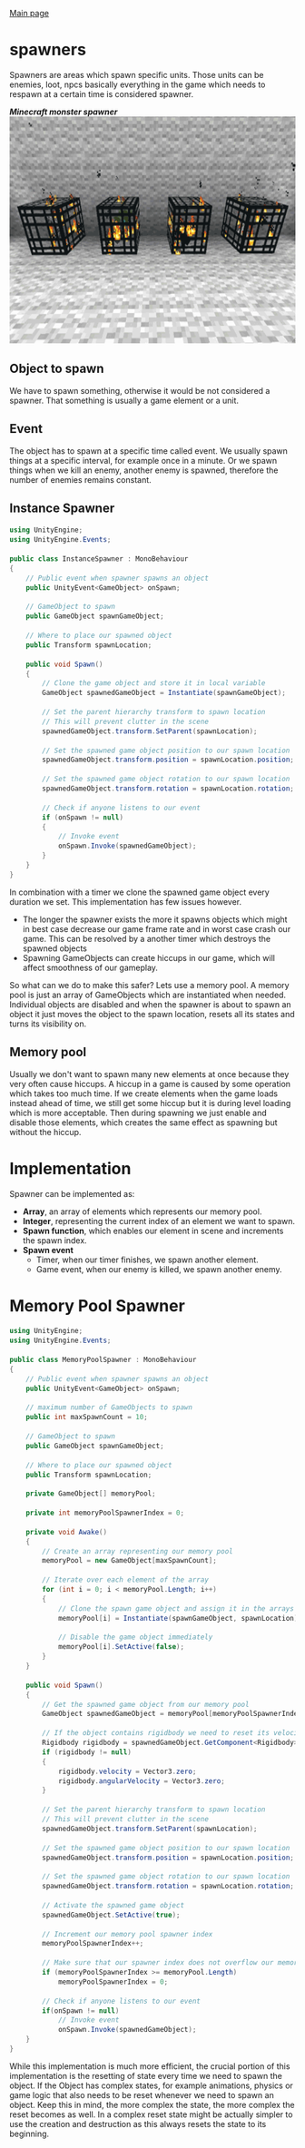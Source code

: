 [Main page](../../readme.md)

# spawners
Spawners are areas which spawn specific units. Those units can be enemies, loot, npcs basically everything in the game which needs to respawn at a certain time is considered spawner. 

***Minecraft monster spawner***\
<img src="../../img/minecraft_spawners.webp" alt="minecraft" height="400"/>
## Object to spawn
We have to spawn something, otherwise it would be not considered a spawner.
That something is usually a game element or a unit.

## Event
The object has to spawn at a specific time called event.
We usually spawn things at a specific interval, for example once in a minute.
Or we spawn things when we kill an enemy, another enemy is spawned, therefore
the number of enemies remains constant.

## Instance Spawner

```csharp
using UnityEngine;
using UnityEngine.Events;

public class InstanceSpawner : MonoBehaviour
{
    // Public event when spawner spawns an object
    public UnityEvent<GameObject> onSpawn;
    
    // GameObject to spawn
    public GameObject spawnGameObject;

    // Where to place our spawned object
    public Transform spawnLocation;

    public void Spawn()
    {
        // Clone the game object and store it in local variable
        GameObject spawnedGameObject = Instantiate(spawnGameObject);
            
        // Set the parent hierarchy transform to spawn location
        // This will prevent clutter in the scene
        spawnedGameObject.transform.SetParent(spawnLocation);
            
        // Set the spawned game object position to our spawn location
        spawnedGameObject.transform.position = spawnLocation.position;
            
        // Set the spawned game object rotation to our spawn location
        spawnedGameObject.transform.rotation = spawnLocation.rotation;
            
        // Check if anyone listens to our event
        if (onSpawn != null)
        {
            // Invoke event
            onSpawn.Invoke(spawnedGameObject);
        }
    }
}
```
In combination with a timer we clone the spawned game object every duration we set. 
This implementation has few issues however.

- The longer the spawner exists the more it spawns objects which might in best case decrease our game frame rate and in worst case crash our game. This can be resolved by a another timer which destroys the spawned objects
- Spawning GameObjects can create hiccups in our game, which will affect smoothness of our gameplay.

So what can we do to make this safer? Lets use a memory pool.
A memory pool is just an array of GameObjects which are instantiated when needed. Individual objects are disabled and when the spawner is about to spawn an object it just moves the object to the spawn location, resets all its states and turns its visibility on.

## Memory pool
Usually we don't want to spawn many new elements at once because they very often cause hiccups. A hiccup in a game is caused by some operation which takes too much time. If we create elements when the game loads instead ahead of time, we still get some hiccup but it is during level loading which is more acceptable. Then during spawning we just enable and disable those elements, which creates the same effect as spawning but without the hiccup.

# Implementation
Spawner can be implemented as:
- **Array**, an array of elements which represents our memory pool.
- **Integer**, representing the current index of an element we want to spawn.
- **Spawn function**, which enables our element in scene and increments the spawn index.
- **Spawn event**
	- Timer, when our timer finishes, we spawn another element.
	- Game event, when our enemy is killed, we spawn another enemy.

# Memory Pool Spawner

```csharp
using UnityEngine;
using UnityEngine.Events;

public class MemoryPoolSpawner : MonoBehaviour
{
    // Public event when spawner spawns an object
    public UnityEvent<GameObject> onSpawn;
    
    // maximum number of GameObjects to spawn
    public int maxSpawnCount = 10;
    
    // GameObject to spawn
    public GameObject spawnGameObject;

    // Where to place our spawned object
    public Transform spawnLocation;

    private GameObject[] memoryPool;

    private int memoryPoolSpawnerIndex = 0;

    private void Awake()
    {
        // Create an array representing our memory pool
        memoryPool = new GameObject[maxSpawnCount];
        
        // Iterate over each element of the array
        for (int i = 0; i < memoryPool.Length; i++)
        {
            // Clone the spawn game object and assign it in the arrays index
            memoryPool[i] = Instantiate(spawnGameObject, spawnLocation);
            
            // Disable the game object immediately
            memoryPool[i].SetActive(false);
        }
    }

    public void Spawn()
    {
        // Get the spawned game object from our memory pool
        GameObject spawnedGameObject = memoryPool[memoryPoolSpawnerIndex];

        // If the object contains rigidbody we need to reset its velocity 
        Rigidbody rigidbody = spawnedGameObject.GetComponent<Rigidbody>();
        if (rigidbody != null)
        {
            rigidbody.velocity = Vector3.zero;
            rigidbody.angularVelocity = Vector3.zero;
        }
        
        // Set the parent hierarchy transform to spawn location
        // This will prevent clutter in the scene
        spawnedGameObject.transform.SetParent(spawnLocation);
        
        // Set the spawned game object position to our spawn location
        spawnedGameObject.transform.position = spawnLocation.position;
        
        // Set the spawned game object rotation to our spawn location
        spawnedGameObject.transform.rotation = spawnLocation.rotation;
        
        // Activate the spawned game object
        spawnedGameObject.SetActive(true);

        // Increment our memory pool spawner index
        memoryPoolSpawnerIndex++;

        // Make sure that our spawner index does not overflow our memory pool
        if (memoryPoolSpawnerIndex >= memoryPool.Length)
            memoryPoolSpawnerIndex = 0;
        
        // Check if anyone listens to our event
        if(onSpawn != null)
            // Invoke event
            onSpawn.Invoke(spawnedGameObject);
    }
}
```

While this implementation is much more efficient, the crucial portion of this implementation is the resetting of state every time we need to spawn the object. 
If the Object has complex states, for example animations, physics or game logic that also needs to be reset whenever we need to spawn an object. 
Keep this in mind, the more complex the state, the more complex the reset becomes as well. In a complex reset state might be actually simpler to use the creation and destruction as this always resets the state to its beginning.